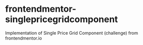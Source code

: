 # frontendmentor-singlepricegridcomponent
Implementation of Single Price Grid Component (challenge) from frontendmentor.io
